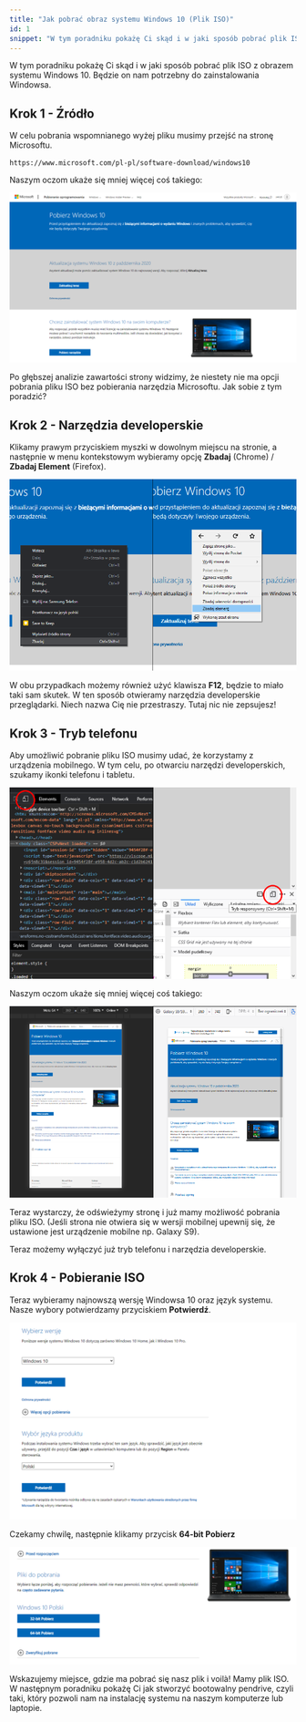 ```yaml
---
title: "Jak pobrać obraz systemu Windows 10 (Plik ISO)"
id: 1
snippet: "W tym poradniku pokażę Ci skąd i w jaki sposób pobrać plik ISO z obrazem systemu Windows 10. Będzie on nam potrzebny do zainstalowania Windowsa."
---
```


W tym poradniku pokażę Ci skąd i w jaki sposób pobrać plik ISO z obrazem systemu Windows 10. Będzie on nam potrzebny do zainstalowania Windowsa.

## Krok 1 - Źródło

W celu pobrania wspomnianego wyżej pliku musimy przejść na stronę Microsoftu.

```
https://www.microsoft.com/pl-pl/software-download/windows10
```

Naszym oczom ukaże się mniej więcej coś takiego:

![Strona Microsoft](./1.png)

Po głębszej analizie zawartości strony widzimy, że niestety nie ma opcji pobrania pliku ISO bez pobierania narzędzia Microsoftu. Jak sobie z tym poradzić?

## Krok 2 - Narzędzia developerskie

Klikamy prawym przyciskiem myszki w dowolnym miejscu na stronie, a następnie w menu kontekstowym wybieramy opcję **Zbadaj** (Chrome) / **Zbadaj Element** (Firefox).

![Zbadaj](./2.png)

W obu przypadkach możemy również użyć klawisza **F12**, będzie to miało taki sam skutek.
W ten sposób otwieramy narzędzia developerskie przeglądarki. Niech nazwa Cię nie przestraszy. Tutaj nic nie zepsujesz!

## Krok 3 - Tryb telefonu

Aby umożliwić pobranie pliku ISO musimy udać, że korzystamy z urządzenia mobilnego. W tym celu, po otwarciu narzędzi developerskich, szukamy ikonki telefonu i tabletu.

![Tryb telefonu](./3.png)

Naszym oczom ukaże się mniej więcej coś takiego:

![Symulacja telefonu](./4.png)

Teraz wystarczy, że odświeżymy stronę i już mamy możliwość pobrania pliku ISO.
(Jeśli strona nie otwiera się w wersji mobilnej upewnij się, że ustawione jest urządzenie mobilne np. Galaxy S9).

Teraz możemy wyłączyć już tryb telefonu i narzędzia developerskie.

## Krok 4 - Pobieranie ISO

Teraz wybieramy najnowszą wersję Windowsa 10 oraz język systemu. Nasze wybory potwierdzamy przyciskiem **Potwierdź**.

![Wybór](./5.png)

Czekamy chwilę, następnie klikamy przycisk **64-bit Pobierz**

![Wersja](./6.png)

Wskazujemy miejsce, gdzie ma pobrać się nasz plik i voilà! Mamy plik ISO. W następnym poradniku pokażę Ci jak stworzyć bootowalny pendrive, czyli taki, który pozwoli nam na instalację systemu na naszym komputerze lub laptopie.
